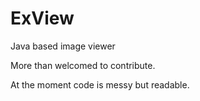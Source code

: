 # ExView
Java based image viewer

More than welcomed to contribute.

At the moment code is messy but readable.
